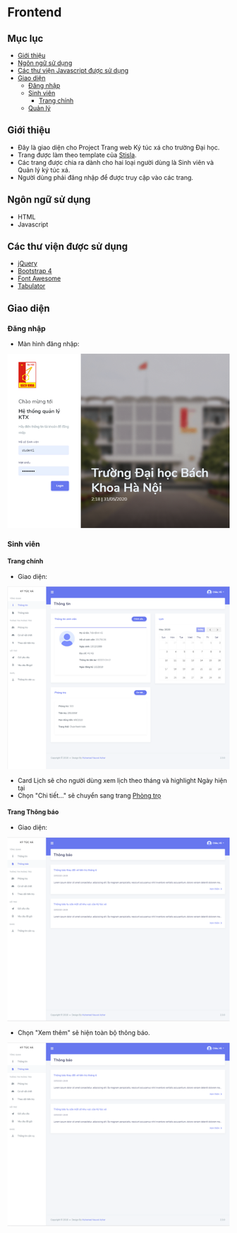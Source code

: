 # Frontend

## Mục lục

* [Giới thiệu](#giới-thiệu)
* [Ngôn ngữ sử dụng](#ngôn-ngữ-sử-dụng)
* [Các thư viện Javascript được sử dụng](#các-thư-viện-javascript-được-sử-dụng)
* [Giao diện](#giao-diện)
  * [Đăng nhập](#đăng-nhập)
  * [Sinh viên](#sinh-viên)
    * [Trang chính](#trang-chính)
  * [Quản lý](#quản-lý)

## Giới thiệu 
- Đây là giao diện cho Project Trang web Ký túc xá cho trường Đại học. 
- Trang được làm theo template của [Stisla](https://github.com/stisla/stisla).
- Các trang được chia ra dành cho hai loại người dùng là Sinh viên và Quản lý ký túc xá.
- Người dùng phải đăng nhập để được truy cập vào các trang.

## Ngôn ngữ sử dụng
- HTML
- Javascript

## Các thư viện được sử dụng
- [jQuery](https://jquery.com/)
- [Bootstrap 4](https://getbootstrap.com/)
- [Font Awesome](https://fontawesome.com/)
- [Tabulator](http://tabulator.info/)

## Giao diện
### Đăng nhập
- Màn hình đăng nhập:

![Màn hình đăng nhập](img/dangnhap.png)

### Sinh viên
#### Trang chính
- Giao diện:

![Màn hình trang chính](img/sinhvien_trangchinh.png)

  + Card Lịch sẽ cho người dùng xem lịch theo tháng và highlight Ngày hiện tại
  + Chọn "Chi tiết..." sẽ chuyển sang trang [Phòng trọ](#phòng-trọ)

#### Trang Thông báo
- Giao diện:

![Màn hình thông báo](img/sinhvien_thongbao1.png)

  + Chọn "Xem thêm" sẽ hiện toàn bộ thông báo.

  ![Màn hình Xem thêm](img/sinhvien_thongbao1.png)

